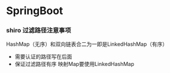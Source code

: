 # SpringBoot

### shiro 过滤路径注意事项
HashMap（无序）和双向链表合二为一即是LinkedHashMap（有序）
- 需要认证的路径写在后面
- 保证过滤路径有序 映射Map要使用LinkedHashMap
